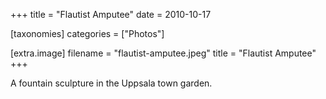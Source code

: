 +++
title = "Flautist Amputee"
date = 2010-10-17

[taxonomies]
categories = ["Photos"]

[extra.image]
filename = "flautist-amputee.jpeg"
title = "Flautist Amputee"
+++

A fountain sculpture in the Uppsala town garden.
